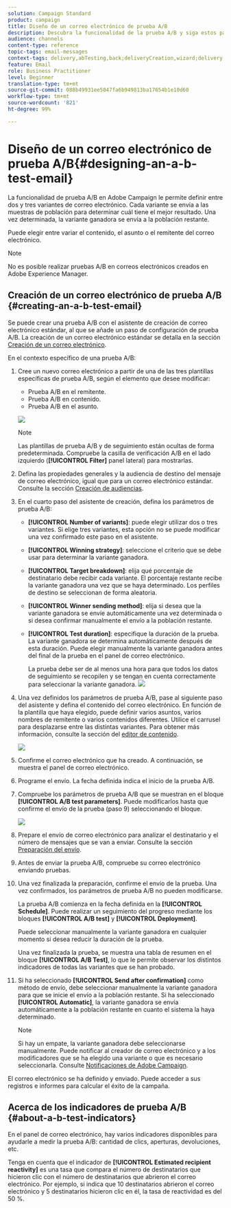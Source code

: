 ```yaml
---
solution: Campaign Standard
product: campaign
title: Diseño de un correo electrónico de prueba A/B
description: Descubra la funcionalidad de la prueba A/B y siga estos pasos para crear un correo electrónico a partir de una plantilla de prueba A/B en Adobe Campaign.
audience: channels
content-type: reference
topic-tags: email-messages
context-tags: delivery,abTesting,back;deliveryCreation,wizard;delivery,main
feature: Email
role: Business Practitioner
level: Beginner
translation-type: tm+mt
source-git-commit: 088b49931ee5047fa6b949813ba17654b1e10d60
workflow-type: tm+mt
source-wordcount: '821'
ht-degree: 99%

---
```



# Diseño de un correo electrónico de prueba A/B{#designing-an-a-b-test-email}

La funcionalidad de prueba A/B en Adobe Campaign le permite definir entre dos y tres variantes de correo electrónico. Cada variante se envía a las muestras de población para determinar cuál tiene el mejor resultado. Una vez determinada, la variante ganadora se envía a la población restante.

Puede elegir entre variar el contenido, el asunto o el remitente del correo electrónico.

>[!NOTE]
>
>No es posible realizar pruebas A/B en correos electrónicos creados en Adobe Experience Manager.

## Creación de un correo electrónico de prueba A/B {#creating-an-a-b-test-email}

Se puede crear una prueba A/B con el asistente de creación de correo electrónico estándar, al que se añade un paso de configuración de prueba A/B. La creación de un correo electrónico estándar se detalla en la sección [Creación de un correo electrónico](../../channels/using/creating-an-email.md).

En el contexto específico de una prueba A/B:

1. Cree un nuevo correo electrónico a partir de una de las tres plantillas específicas de prueba A/B, según el elemento que desee modificar:

   * Prueba A/B en el remitente.
   * Prueba A/B en contenido.
   * Prueba A/B en el asunto.

   ![](assets/create_ab_testing.png)

   >[!NOTE]
   >
   >Las plantillas de prueba A/B y de seguimiento están ocultas de forma predeterminada. Compruebe la casilla de verificación A/B en el lado izquierdo (**[!UICONTROL Filter]** panel lateral) para mostrarlas.

1. Defina las propiedades generales y la audiencia de destino del mensaje de correo electrónico, igual que para un correo electrónico estándar. Consulte la sección [Creación de audiencias](../../audiences/using/creating-audiences.md).
1. En el cuarto paso del asistente de creación, defina los parámetros de prueba A/B:

   * **[!UICONTROL Number of variants]**: puede elegir utilizar dos o tres variantes. Si elige tres variantes, esta opción no se puede modificar una vez confirmado este paso en el asistente.
   * **[!UICONTROL Winning strategy]**: seleccione el criterio que se debe usar para determinar la variante ganadora.
   * **[!UICONTROL Target breakdown]**: elija qué porcentaje de destinatario debe recibir cada variante. El porcentaje restante recibe la variante ganadora una vez que se haya determinado. Los perfiles de destino se seleccionan de forma aleatoria.
   * **[!UICONTROL Winner sending method]**: elija si desea que la variante ganadora se envíe automáticamente una vez determinada o si desea confirmar manualmente el envío a la población restante.
   * **[!UICONTROL Test duration]**: especifique la duración de la prueba. La variante ganadora se determina automáticamente después de esta duración. Puede elegir manualmente la variante ganadora antes del final de la prueba en el panel de correo electrónico.

      La prueba debe ser de al menos una hora para que todos los datos de seguimiento se recopilen y se tengan en cuenta correctamente para seleccionar la variante ganadora.
   ![](assets/ab_parameters.png)

1. Una vez definidos los parámetros de prueba A/B, pase al siguiente paso del asistente y defina el contenido del correo electrónico. En función de la plantilla que haya elegido, puede definir varios asuntos, varios nombres de remitente o varios contenidos diferentes. Utilice el carrusel para desplazarse entre las distintas variantes. Para obtener más información, consulte la sección del [editor de contenido](../../designing/using/designing-content-in-adobe-campaign.md).

   ![](assets/create_ab_testing2.png)

1. Confirme el correo electrónico que ha creado. A continuación, se muestra el panel de correo electrónico.
1. Programe el envío. La fecha definida indica el inicio de la prueba A/B.
1. Compruebe los parámetros de prueba A/B que se muestran en el bloque **[!UICONTROL A/B test parameters]**. Puede modificarlos hasta que confirme el envío de la prueba (paso 9) seleccionando el bloque.

   ![](assets/create_ab_testing3.png)

1. Prepare el envío de correo electrónico para analizar el destinatario y el número de mensajes que se van a enviar. Consulte la sección [Preparación del envío](../../sending/using/preparing-the-send.md).
1. Antes de enviar la prueba A/B, compruebe su correo electrónico enviando pruebas.
1. Una vez finalizada la preparación, confirme el envío de la prueba. Una vez confirmados, los parámetros de prueba A/B no pueden modificarse.

   La prueba A/B comienza en la fecha definida en la **[!UICONTROL Schedule]**. Puede realizar un seguimiento del progreso mediante los bloques **[!UICONTROL A/B test]** y **[!UICONTROL Deployment]**.

   Puede seleccionar manualmente la variante ganadora en cualquier momento si desea reducir la duración de la prueba.

   Una vez finalizada la prueba, se muestra una tabla de resumen en el bloque **[!UICONTROL A/B Test]**, lo que le permite observar los distintos indicadores de todas las variantes que se han probado.

1. Si ha seleccionado **[!UICONTROL Send after confirmation]** como método de envío, debe seleccionar manualmente la variante ganadora para que se inicie el envío a la población restante. Si ha seleccionado **[!UICONTROL Automatic]**, la variante ganadora se envía automáticamente a la población restante en cuanto el sistema la haya determinado.

   >[!NOTE]
   >
   >Si hay un empate, la variante ganadora debe seleccionarse manualmente. Puede notificar al creador de correo electrónico y a los modificadores que se ha elegido una variante o que es necesario seleccionarla. Consulte [Notificaciones de Adobe Campaign](../../administration/using/sending-internal-notifications.md).

El correo electrónico se ha definido y enviado. Puede acceder a sus registros e informes para calcular el éxito de la campaña.

## Acerca de los indicadores de prueba A/B {#about-a-b-test-indicators}

En el panel de correo electrónico, hay varios indicadores disponibles para ayudarle a medir la prueba A/B: cantidad de clics, aperturas, devoluciones, etc.

Tenga en cuenta que el indicador de **[!UICONTROL Estimated recipient reactivity]** es una tasa que compara el número de destinatarios que hicieron clic con el número de destinatarios que abrieron el correo electrónico. Por ejemplo, si indica que 10 destinatarios abrieron el correo electrónico y 5 destinatarios hicieron clic en él, la tasa de reactividad es del 50 %.

